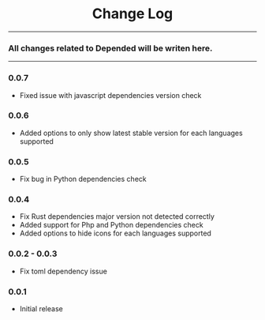 <div align="center">
	<h1>Change Log</h1>
</div>

---

### All changes related to Depended will be writen here.

---

### 0.0.7
- Fixed issue with javascript dependencies version check

### 0.0.6
- Added options to only show latest stable version for each languages supported

### 0.0.5
- Fix bug in Python dependencies check

### 0.0.4
- Fix Rust dependencies major version not detected correctly
- Added support for Php and Python dependencies check
- Added options to hide icons for each languages supported

### 0.0.2 - 0.0.3
- Fix toml dependency issue

### 0.0.1
- Initial release

